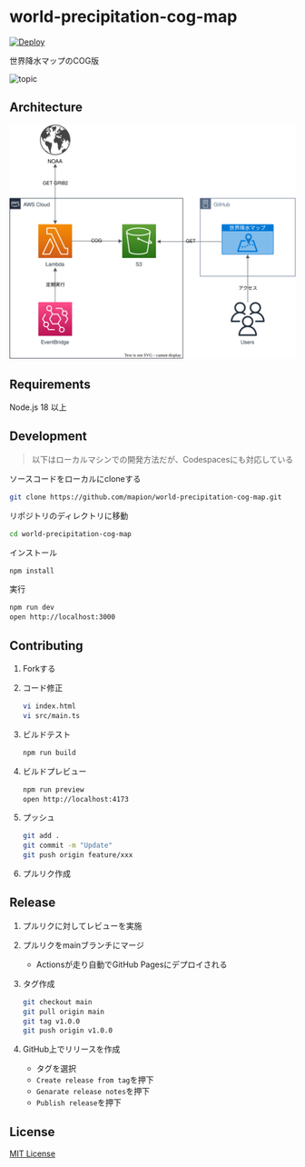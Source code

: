 # world-precipitation-cog-map

[![Deploy](https://github.com/mapion/world-precipitation-cog-map/actions/workflows/deploy.yml/badge.svg)](https://github.com/mapion/world-precipitation-cog-map/actions/workflows/deploy.yml)

世界降水マップのCOG版

<img width="394" alt="topic" src="mov.gif">

## Architecture

![architecture](architecture.drawio.svg)

## Requirements

Node.js 18 以上

## Development

> 以下はローカルマシンでの開発方法だが、Codespacesにも対応している

ソースコードをローカルにcloneする

```sh
git clone https://github.com/mapion/world-precipitation-cog-map.git
```

リポジトリのディレクトリに移動

```sh
cd world-precipitation-cog-map
```

インストール

```sh
npm install
```

実行

```sh
npm run dev
open http://localhost:3000
```

## Contributing

1. Forkする

2. コード修正

    ```sh
    vi index.html
    vi src/main.ts
    ```

3. ビルドテスト

    ```sh
    npm run build
    ```

4. ビルドプレビュー

    ```sh
    npm run preview
    open http://localhost:4173
    ```

5. プッシュ

    ```sh
    git add .
    git commit -m "Update"
    git push origin feature/xxx
    ```

6. プルリク作成

## Release

1. プルリクに対してレビューを実施
2. プルリクをmainブランチにマージ

    - Actionsが走り自動でGitHub Pagesにデプロイされる

3. タグ作成

    ```sh
    git checkout main
    git pull origin main
    git tag v1.0.0
    git push origin v1.0.0
    ```

4. GitHub上でリリースを作成

    - タグを選択
    - `Create release from tag`を押下
    - `Genarate release notes`を押下
    - `Publish release`を押下

## License

[MIT License](LICENSE)
